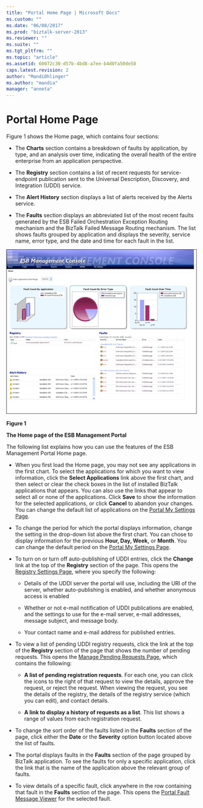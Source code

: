```yaml
---
title: "Portal Home Page | Microsoft Docs"
ms.custom: ""
ms.date: "06/08/2017"
ms.prod: "biztalk-server-2013"
ms.reviewer: ""
ms.suite: ""
ms.tgt_pltfrm: ""
ms.topic: "article"
ms.assetid: 60072c30-d57b-4bd8-a7ee-b4d0fa50de58
caps.latest.revision: 2
author: "MandiOhlinger"
ms.author: "mandia"
manager: "anneta"
---
```

# Portal Home Page
Figure 1 shows the Home page, which contains four sections:  
  
-   The **Charts** section contains a breakdown of faults by application, by type, and an analysis over time, indicating the overall health of the entire enterprise from an application perspective.  
  
-   The **Registry** section contains a list of recent requests for service-endpoint publication sent to the Universal Description, Discovery, and Integration (UDDI) service.  
  
-   The **Alert History** section displays a list of alerts received by the Alerts service.  
  
-   The **Faults** section displays an abbreviated list of the most recent faults generated by the ESB Failed Orchestration Exception Routing mechanism and the BizTalk Failed Message Routing mechanism. The list shows faults grouped by application and displays the severity, service name, error type, and the date and time for each fault in the list.  
  
 ![Portal Home Page](../esb-toolkit/media/portalhomepage.gif "PortalHomePage")  
  
 **Figure 1**  
  
 **The Home page of the ESB Management Portal**  
  
 The following list explains how you can use the features of the ESB Management Portal Home page.  
  
-   When you first load the Home page, you may not see any applications in the first chart. To select the applications for which you want to view information, click the **Select Applications** link above the first chart, and then select or clear the check boxes in the list of installed BizTalk applications that appears. You can also use the links that appear to select all or none of the applications. Click **Save** to show the information for the selected applications, or click **Cancel** to abandon your changes. You can change the default list of applications on the [Portal My Settings Page](../esb-toolkit/portal-my-settings-page.md).  
  
-   To change the period for which the portal displays information, change the setting in the drop-down list above the first chart. You can chose to display information for the previous **Hour, Day, Week,** or **Month**. You can change the default period on the [Portal My Settings Page](../esb-toolkit/portal-my-settings-page.md).  
  
-   To turn on or turn off auto-publishing of UDDI entries, click the **Change** link at the top of the **Registry** section of the page. This opens the [Registry Settings Page](../esb-toolkit/registry-settings-page.md), where you specify the following:  
  
    -   Details of the UDDI server the portal will use, including the URI of the server, whether auto-publishing is enabled, and whether anonymous access is enabled  
  
    -   Whether or not e-mail notification of UDDI publications are enabled, and the settings to use for the e-mail server, e-mail addresses, message subject, and message body.  
  
    -   Your contact name and e-mail address for published entries.  
  
-   To view a list of pending UDDI registry requests, click the link at the top of the **Registry** section of the page that shows the number of pending requests. This opens the [Manage Pending Requests Page](../esb-toolkit/manage-pending-requests-page.md), which contains the following:  
  
    -   **A list of pending registration requests**. For each one, you can click the icons to the right of that request to view the details, approve the request, or reject the request. When viewing the request, you see the details of the registry, the details of the registry service (which you can edit), and contact details.  
  
    -   **A link to display a history of requests as a list**. This list shows a range of values from each registration request.  
  
-   To change the sort order of the faults listed in the **Faults** section of the page, click either the **Date** or the **Severity** option button located above the list of faults.  
  
-   The portal displays faults in the **Faults** section of the page grouped by BizTalk application. To see the faults for only a specific application, click the link that is the name of the application above the relevant group of faults.  
  
-   To view details of a specific fault, click anywhere in the row containing that fault in the **Faults** section of the page. This opens the [Portal Fault Message Viewer](../esb-toolkit/portal-fault-message-viewer.md) for the selected fault.
